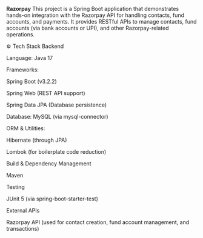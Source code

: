 **Razorpay**
This project is a Spring Boot application that demonstrates hands-on integration with the Razorpay API for handling contacts, fund accounts, and payments. It provides RESTful APIs to manage contacts, fund accounts (via bank accounts or UPI), and other Razorpay-related operations.

⚙️ Tech Stack
Backend

Language: Java 17

Frameworks:

Spring Boot (v3.2.2)

Spring Web (REST API support)

Spring Data JPA (Database persistence)

Database: MySQL (via mysql-connector)

ORM & Utilities:

Hibernate (through JPA)

Lombok (for boilerplate code reduction)

Build & Dependency Management

Maven

Testing

JUnit 5 (via spring-boot-starter-test)

External APIs

Razorpay API (used for contact creation, fund account management, and transactions)
